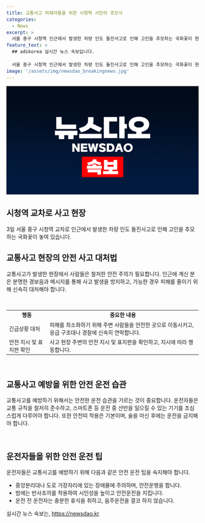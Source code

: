 ```yaml
---
title: 교통사고 피해자들을 위한 시청역 시민의 추모식
categories:
  - News
excerpt: >
  서울 중구 시청역 인근에서 발생한 차량 인도 돌진사고로 인해 고인을 추모하는 국화꽃이 현장에 놓였다. 사고 현장에서의 모습은 안타까우며 이목을 끈다.
feature_text: >
  ## adskorea 실시간 뉴스 속보입니다.

  서울 중구 시청역 인근에서 발생한 차량 인도 돌진사고로 인해 고인을 추모하는 국화꽃이 현장에 놓였다. 사고 현장에서의 모습은 안타까우며 이목을 끈다.
image: '/assets/img/newsdao_breakingnews.jpg'
---
```


<p><img src="/assets/img/newsdao_breakingnews.jpg" alt="adskorea 속보" /></p>

<h2 data-ke-size="size26">시청역 교차로 사고 현장</h2>

<p data-ke-size="size16">3일 서울 중구 시청역 교차로 인근에서 발생한 차량 인도 돌진사고로 인해 고인을 추모하는 국화꽃이 놓여 있습니다.</p>

<h2 data-ke-size="size26">교통사고 현장의 안전 사고 대처법</h2>

<p data-ke-size="size16">교통사고가 발생한 현장에서 사람들은 철저한 안전 주의가 필요합니다. 인근에 계신 분은 분명한 경보음과 메시지를 통해 사고 발생을 방지하고, 가능한 경우 피해를 줄이기 위해 신속히 대처해야 합니다. </p>

<p data-ke-size="size16">&nbsp;</p>

<table>
  <tbody>
    <tr>
      <td style="text-align: center; height: 17px;"><b>행동</b></td>
      <td style="text-align: center; height: 17px;"><b>중요한 내용</b></td>
    </tr>
    <tr>
      <td style="text-align: left; height: 17px;">긴급상황 대처</td>
      <td style="text-align: left; height: 17px;">피해를 최소화하기 위해 주변 사람들을 안전한 곳으로 이동시키고, 응급 구조대나 경찰에 신속히 연락합니다.</td>
    </tr>
    <tr>
      <td style="text-align: left; height: 17px;">안전 지시 및 표지판 확인</td>
      <td style="text-align: left; height: 17px;">사고 현장 주변의 안전 지시 및 표지판을 확인하고, 지시에 따라 행동합니다.</td>
    </tr>
  </tbody>
</table>

<p data-ke-size="size16">&nbsp;</p>

<h2 data-ke-size="size26">교통사고 예방을 위한 안전 운전 습관</h2>

<p data-ke-size="size16">교통사고를 예방하기 위해서는 안전한 운전 습관을 기르는 것이 중요합니다. 운전자들은 교통 규칙을 철저히 준수하고, 스마트폰 등 운전 중 산만을 일으킬 수 있는 기기를 조심스럽게 다루어야 합니다. 또한 안전띠 착용은 기본이며, 술을 마신 후에는 운전을 금지해야 합니다. </p>

<p data-ke-size="size16">&nbsp;</p>

<h2 data-ke-size="size26">운전자들을 위한 안전 운전 팁</h2>

<p data-ke-size="size16">운전자들은 교통사고를 예방하기 위해 다음과 같은 안전 운전 팁을 숙지해야 합니다.</p>

<ul>
  <li>중앙분리대나 도로 가장자리에 있는 장애물에 주의하며, 안전운행을 합니다.</li>
  <li>밤에는 반사조끼를 착용하여 시인성을 높이고 안전운전을 지킵니다.</li>
  <li>운전 전 운전자는 충분한 휴식을 취하고, 음주운전을 결코 하지 않습니다.</li>
</ul>

<p data-ke-size="size16"></p>
실시간 뉴스 속보는, <a href="https://newsdao.kr" rel="dofollow">https://newsdao.kr</a>


